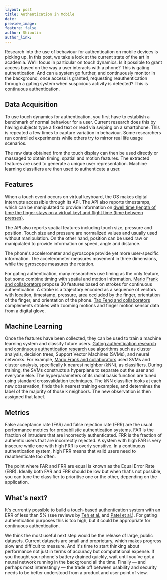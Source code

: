 ```yaml
---
layout: post
title: Authentication in Mobile
date: 
preview_image: 
feature: false
author: Shioulin
author_link: 
---
```


Research into the use of behaviour for authentication on mobile devices is
picking up. In this post, we take a look at the current state of the art in
academia. We'll focus in particular on touch dynamics. Is it possible to grant
access based on the way a user interacts with a phone? This is gating
authentication. And can a system go further, and continuously monitor in the
background, once access is granted, requesting reauthentication through a
gating system when suspicious activity is detected? This is continuous
authentication.

## Data Acquisition

To use touch dynamics for authentication, you first have to establish a
benchmark of normal behaviour for a user. Current research does this by having
subjects type a fixed text or read via swiping on a smartphone. This is repeated a few times to
capture variation in behaviour. Some researchers run controlled experiments
while others try to mirror real life usage scenarios. 

The raw data obtained from the touch display can then be used directly or
massaged to obtain timing, spatial and motion features. The extracted features
are used to generate a unique user representation. Machine learning classifiers
are then used to authenticate a user. 
 
## Features

When a touch event occurs on virtual keyboard, the OS makes digital interrupts
accessible through its API. The API also reports timestamps, which can be
manipulated to provide information on [dwell time (length of time the finger
stays on a virtual key) and flight time (time between presses)](http://dl.acm.org/citation.cfm?id=2933015).

The API also reports spatial features including touch size, pressure and
position. Touch size and pressure are normalized values and usually used
without manipulation. On the other hand, position can be used raw or
manipulated to provide information on speed, angle and distance. 

The phone's accelerometer and gyroscope provide yet more user-specific
information. The accelerometer measures movement in three dimensions, while the
gyroscope measures the rotation.

For gating authentication, many researchers use timing as the only feature, but
some combine timing with spatial and motion information. [Mario Frank and
collaborators](https://arxiv.org/abs/1207.6231) propose 30 features based on
strokes for continuous authentication. A stroke is a trajectory encoded as a
sequence of vectors with location, timestamp, pressure, area occluded by the
finger, orientation of the finger, and orientation of the phone. [Tao Feng and collaborators](http://ieeexplore.ieee.org/document/6459891/) complements strokes with
zooming motions and finger motion sensor data from a digital glove. 

## Machine Learning

Once the features have been collected, they can be used to train a machine
learning system and classify future users. [Gating authentication
research](http://dl.acm.org/citation.cfm?id=2933015) and [continuous
authentication research](http://ieeexplore.ieee.org/document/7503170/) use
algorithms such as cluster analysis, decision trees, Support Vector Machines
(SVMs), and neural networks. For example, [Mario Frank and
collaborators](https://arxiv.org/abs/1207.6231) used SVMs and cluster analysis,
specifically k nearest neighbor (kNN), as classifiers. During training, the
SVMs constructs a hyperplane to separate out the user and everyone else. The
hyperparameters of its radial basis function are tuned using standard
crossvalidation techniques. The kNN classifier looks at each new observation,
finds the k nearest training examples, and determines the label of the majority
of those k neighbors. The new observation is then assigned that label.

## Metrics

False acceptance rate (FAR) and false rejection rate (FRR) are the usual
performance metrics for probabilistic authentication systems. FAR is the
fraction of intruders that are incorrectly authenticated. FRR is the fraction
of authentic users that are incorrectly rejected. A system with high FAR is
very insecure while one with high FRR is overly sensitive. In a continuous
authentication system, high FRR means that valid users need to reauthenticate
too often. 

The point where FAR and FRR are equal is known as the Equal
Error Rate (ERR). Ideally both FAR and FRR should be low but when that's not
possible, you can tune the classifier to prioritise one or the other, depending
on the application. 

## What's next?

It's currently possible to build a touch-based authentication system with an
ERR of less than 5% (see reviews by [Teh et
al.](http://dl.acm.org/citation.cfm?id=2933015) and [Patel et
al.](http://ieeexplore.ieee.org/document/7503170/)). For gating authentication
purposes this is too high, but it could be appropriate for continuous
authentication. 

We think the most useful next step would be the release of large, public
datasets. Current datasets are small and proprietary, which makes progress slow
and difficult to measure. And it's time to start thinking about performance not
just in terms of accuracy but computational expense. If you thought your
phone's battery drained quickly, wait until you've got a neural network running
in the background all the time. Finally — and perhaps most interestingly — the
trade off between usability and security needs to be better understood from a
product and user point of view.
